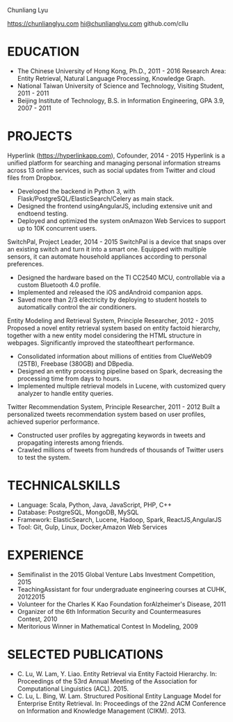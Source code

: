Chunliang Lyu

https://chunlianglyu.com
hi@chunlianglyu.com
github.com/cllu

EDUCATION
=========

- The Chinese University of Hong Kong, Ph.D., 2011 - 2016
  Research Area: Entity Retrieval, Natural Language Processing, Knowledge Graph.
- National Taiwan University of Science and Technology, Visiting Student, 2011 - 2011
- Beijing Institute of Technology, B.S. in Information Engineering, GPA 3.9, 2007 - 2011

PROJECTS
========

Hyperlink (https://hyperlinkapp.com), Cofounder, 2014 - 2015
Hyperlink is a unified platform for searching and managing personal information streams across 13 online
services, such as social updates from Twitter and cloud files from Dropbox.

- Developed the backend in Python 3, with Flask/PostgreSQL/ElasticSearch/Celery as main stack.
- Designed the frontend usingAngularJS, including extensive unit and endtoend testing. 
- Deployed and optimized the system onAmazon Web Services to support up to 10K concurrent users.

SwitchPal, Project Leader, 2014 - 2015
SwitchPal is a device that snaps over an existing switch and turn it into a smart one. Equipped with multiple
sensors, it can automate household appliances according to personal preferences.

- Designed the hardware based on the TI CC2540 MCU, controllable via a custom Bluetooth 4.0 profile.
- Implemented and released the iOS andAndroid companion apps.
- Saved more than 2/3 electricity by deploying to student hostels to automatically control the air conditioners.

Entity Modeling and Retrieval System, Principle Researcher, 2012 - 2015
Proposed a novel entity retrieval system based on entity factoid hierarchy, together with a new entity model
considering the HTML structure in webpages. Significantly improved the stateoftheart performance.

- Consolidated information about millions of entities from ClueWeb09 (25TB), Freebase (380GB) and DBpedia.
- Designed an entity processing pipeline based on Spark, decreasing the processing time from days to hours.
- Implemented multiple retrieval models in Lucene, with customized query analyzer to handle entity queries.

Twitter Recommendation System, Principle Researcher, 2011 - 2012
Built a personalized tweets recommendation system based on user profiles, achieved superior performance.

- Constructed user profiles by aggregating keywords in tweets and propagating interests among friends.
- Crawled millions of tweets from hundreds of thousands of Twitter users to test the system.

TECHNICALSKILLS
===============

- Language: Scala, Python, Java, JavaScript, PHP, C++
- Database: PostgreSQL, MongoDB, MySQL
- Framework: ElasticSearch, Lucene, Hadoop, Spark, ReactJS,AngularJS
- Tool: Git, Gulp, Linux, Docker,Amazon Web Services

EXPERIENCE
==========

- Semifinalist in the 2015 Global Venture Labs Investment Competition, 2015
- TeachingAssistant for four undergraduate engineering courses at CUHK, 20122015
- Volunteer for the Charles K Kao Foundation forAlzheimer's Disease, 2011
- Organizer of the 6th Information Security and Countermeasures Contest, 2010
- Meritorious Winner in Mathematical Contest In Modeling, 2009

SELECTED PUBLICATIONS
=====================

- C. Lu, W. Lam, Y. Liao. Entity Retrieval via Entity Factoid Hierarchy. In: Proceedings of the 53rd Annual
  Meeting of the Association for Computational Linguistics (ACL). 2015.
- C. Lu, L. Bing, W. Lam. Structured Positional Entity Language Model for Enterprise Entity Retrieval. In:
  Proceedings of the 22nd ACM Conference on Information and Knowledge Management (CIKM). 2013.

